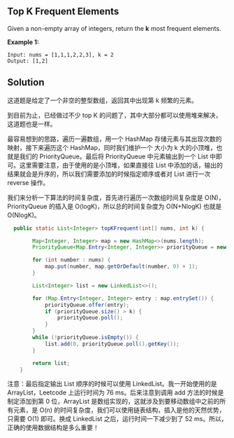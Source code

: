 ## Top K Frequent Elements

Given a non-empty array of integers, return the **k** most frequent elements.

**Example 1:**

```
Input: nums = [1,1,1,2,2,3], k = 2
Output: [1,2]
```

## Solution

这道题是给定了一个非空的整型数组，返回其中出现第 k 频繁的元素。

到目前为止，已经做过不少 top K 的问题了，其中大部分都可以使用堆来解决，这道题也是一样。

最容易想到的思路，遍历一遍数组，用一个 HashMap 存储元素与其出现次数的映射，接下来遍历这个 HashMap，同时我们维护一个 大小为 k 大的小顶堆，也就是我们的 PriorityQueue。最后将 PriorityQueue 中元素输出到一个 List 中即可。这里需要注意，由于使用的是小顶堆，如果直接往 List 中添加的话，输出的结果就会是升序的，所以我们需要添加的时候指定顺序或者对 List 进行一次 reverse 操作。

我们来分析一下算法的时间复杂度，首先进行遍历一次数组时间复杂度是 O(N)，PriorityQueue 的插入是 O(logK)，所以总的时间复杂度为 O(N+NlogK) 也就是 O(NlogK)。

```java
  public static List<Integer> topKFrequent(int[] nums, int k) {

        Map<Integer, Integer> map = new HashMap<>(nums.length);
        PriorityQueue<Map.Entry<Integer, Integer>> priorityQueue = new PriorityQueue<>((a, b) -> a.getValue() - b.getValue());

        for (int number : nums) {
            map.put(number, map.getOrDefault(number, 0) + 1);
        }

        List<Integer> list = new LinkedList<>();

        for (Map.Entry<Integer, Integer> entry : map.entrySet()) {
            priorityQueue.offer(entry);
            if (priorityQueue.size() > k) {
                priorityQueue.poll();
            }
        }
        while (!priorityQueue.isEmpty()) {
            list.add(0, priorityQueue.poll().getKey());
        }

        return list;
    }
```

注意：最后指定输出 List 顺序的时候可以使用 LinkedList。我一开始使用的是 ArrayList，Leetcode 上运行时间为 76 ms。后来注意到调用 add 方法的时候是制定添加到第 0 位，ArrayList 是数组实现的，这就涉及到要移动数组中之前的所有元素，是 O(n) 的时间复杂度，我们可以使用链表结构，插入是他的天然优势，只需要 O(1) 即可。换成 LinkedList 之后，运行时间一下减少到了 52 ms。所以，正确的使用数据结构是多么重要！